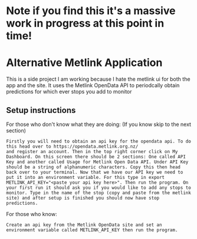 # Note if you find this it's a massive work in progress at this point in time!
# Alternative Metlink Application

This is a side project I am working because I hate the metlink ui for both the app and the site.
It uses the Metlink OpenData API to periodcally obtain predictions for which ever stops you add to monitor

## Setup instructions

For those who don't know what they are doing:
(If you know skip to the next section)
```
Firstly you will need to obtain an api key for the opendata api. To do this head over to https://opendata.metlink.org.nz/ 
and register an account. Then in the top right corner click on My Dashboard. On this screen there should be 2 sections: One called API Key and another called Usage for Metlink Open Data API. Under API Key should be a string of alphanumeric characters. Copy this then head back over to your terminal. Now that we have our API key we need to put it into an environment variable. For this type in export METLINK_API_KEY="<paste your api key here>". Then run the program. On your first run it should ask you if you would like to add any stops to monitor. Type in the name of the stop (copy and paste from the metlink site) and after setup is finished you should now have stop predictions.
```

For those who know:
```
Create an api key from the Metlink OpenData site and set an environment variable called METLINK_API_KEY then run the program.
```
